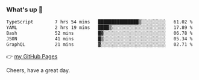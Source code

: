 ### What's up 👋

<!--START_SECTION:waka-->

```txt
TypeScript        7 hrs 54 mins   ███████████████▒░░░░░░░░░   61.02 %
YAML              2 hrs 19 mins   ████▒░░░░░░░░░░░░░░░░░░░░   17.89 %
Bash              52 mins         █▓░░░░░░░░░░░░░░░░░░░░░░░   06.78 %
JSON              41 mins         █▒░░░░░░░░░░░░░░░░░░░░░░░   05.34 %
GraphQL           21 mins         ▓░░░░░░░░░░░░░░░░░░░░░░░░   02.71 %
```

<!--END_SECTION:waka-->

👉 [my GitHub Pages](https://ykzhukian.github.io)

Cheers, have a great day.

